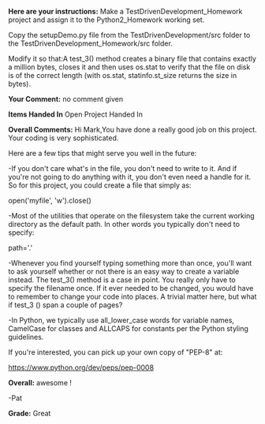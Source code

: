 ﻿**Here are your instructions:**
Make a TestDrivenDevelopment_Homework project and assign it to the Python2_Homework working set.

Copy the setupDemo.py file from the TestDrivenDevelopment/src folder to the TestDrivenDevelopment_Homework/src folder.

Modify it so that:A test_3() method creates a binary file that contains exactly a million bytes, closes it and then uses os.stat to verify that the file on disk is of the correct length (with os.stat, statinfo.st_size returns the size in bytes).

**Your Comment:**
no comment given

**Items Handed In**
Open Project Handed In

**Overall Comments:**
Hi Mark,You have done a really good job on this project. Your coding is very sophisticated.

Here are a few tips that might serve you well in the future:

-If you don't care what's in the file, you don't need to write to it.  And if you're not going to do anything with it, you don't even need a handle for it.  So for this project, you could create a file that simply as:

open('myfile', 'w').close()

-Most of the utilities that operate on the filesystem take the current working directory as the default path. In other words you typically don't need to specify:

path='.'

-Whenever you find yourself typing something more than once, you'll want to ask yourself whether or not there is an easy way to create a variable instead. The test_3() method is a case in point. You really only have to specify the filename once. If it ever needed to be changed, you would have to remember to change your code into places. A trivial matter here, but what if test_3 () span a couple of pages?

-In Python, we typically use all_lower_case words for variable names, CamelCase for classes and ALLCAPS for constants per the Python styling guidelines.

If you're interested, you can pick up your own copy of "PEP-8" at:

https://www.python.org/dev/peps/pep-0008

**Overall:**
 awesome !

-Pat

**Grade:**
Great
